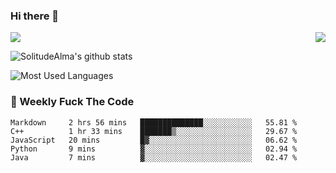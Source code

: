 ### Hi there 👋
<p>
  <a href="https://count.getloli.com/"><img src="https://count.getloli.com/get/@:solitudealma"></a>
  <img src="https://weather-icon.journeyad.repl.co/@guangzhou?v=1" align="right">
</p>



![SolitudeAlma's github stats](https://github-readme-stats.vercel.app/api?username=solitudealma&show_icons=true&theme=radical)



![Most Used Languages](https://github-readme-stats.vercel.app/api/top-langs/?username=solitudealma&layout=compact&hide_border=true&theme=dark)
<!-- ![visitors](https://visitor-badge.glitch.me/badge?page_id=solitudealma.solitudealma.id) -->


### :dart: Weekly Fuck The Code

<!--START_SECTION:waka-->
```text
Markdown     2 hrs 56 mins   ██████████████░░░░░░░░░░░   55.81 % 
C++          1 hr 33 mins    ███████▒░░░░░░░░░░░░░░░░░   29.67 % 
JavaScript   20 mins         █▓░░░░░░░░░░░░░░░░░░░░░░░   06.62 % 
Python       9 mins          ▓░░░░░░░░░░░░░░░░░░░░░░░░   02.94 % 
Java         7 mins          ▓░░░░░░░░░░░░░░░░░░░░░░░░   02.47 % 
```
<!--END_SECTION:waka-->
